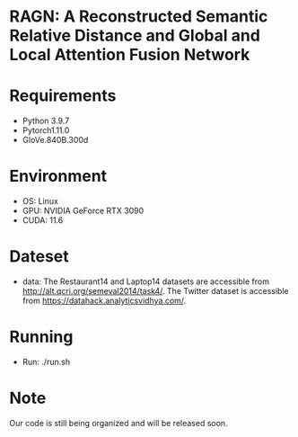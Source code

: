 # RAGN: A Reconstructed Semantic Relative Distance and Global and Local Attention Fusion Network
# Requirements
- Python 3.9.7
- Pytorch1.11.0
- GloVe.840B.300d
# Environment
- OS: Linux
- GPU: NVIDIA GeForce RTX 3090
- CUDA: 11.6
# Dateset
- data:
  The Restaurant14 and Laptop14 datasets are accessible from http://alt.qcri.org/semeval2014/task4/.
  The Twitter dataset is accessible from https://datahack.analyticsvidhya.com/.
# Running
- Run: ./run.sh
# Note
Our code is still being organized and will be released soon.
